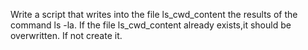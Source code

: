 Write a script that writes into the file ls_cwd_content the results of the command ls -la. If the file ls_cwd_content already exists,it should be overwritten. If not create it.
